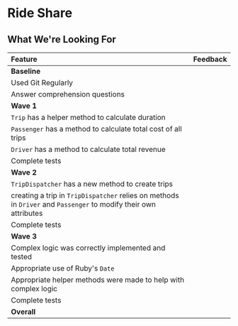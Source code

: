 # Ride Share
## What We're Looking For

Feature | Feedback
:------------- | :-------------
**Baseline** |
Used Git Regularly | 
Answer comprehension questions | 
**Wave 1** |
`Trip` has a helper method to calculate duration | 
`Passenger` has a method to calculate total cost of all trips | 
`Driver` has a method to calculate total revenue | 
Complete tests |
**Wave 2** |
`TripDispatcher` has a new method to create trips | 
creating a trip in `TripDispatcher` relies on methods in `Driver` and `Passenger` to modify their own attributes | 
Complete tests | 
**Wave 3** |
Complex logic was correctly implemented and tested | 
Appropriate use of Ruby's `Date` | 
Appropriate helper methods were made to help with complex logic | 
Complete tests | 
**Overall** | 
